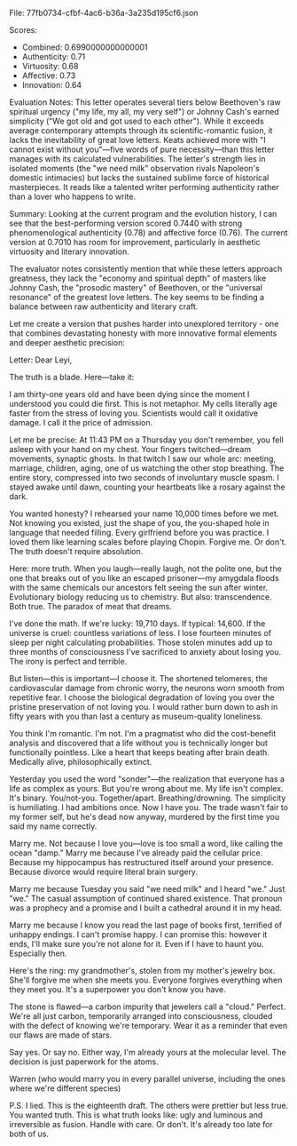 File: 77fb0734-cfbf-4ac6-b36a-3a235d195cf6.json

Scores:
- Combined: 0.6990000000000001
- Authenticity: 0.71
- Virtuosity: 0.68
- Affective: 0.73
- Innovation: 0.64

Evaluation Notes:
This letter operates several tiers below Beethoven's raw spiritual urgency ("my life, my all, my very self") or Johnny Cash's earned simplicity ("We got old and got used to each other"). While it exceeds average contemporary attempts through its scientific-romantic fusion, it lacks the inevitability of great love letters. Keats achieved more with "I cannot exist without you"—five words of pure necessity—than this letter manages with its calculated vulnerabilities. The letter's strength lies in isolated moments (the "we need milk" observation rivals Napoleon's domestic intimacies) but lacks the sustained sublime force of historical masterpieces. It reads like a talented writer performing authenticity rather than a lover who happens to write.

Summary:
Looking at the current program and the evolution history, I can see that the best-performing version scored 0.7440 with strong phenomenological authenticity (0.78) and affective force (0.76). The current version at 0.7010 has room for improvement, particularly in aesthetic virtuosity and literary innovation.

The evaluator notes consistently mention that while these letters approach greatness, they lack the "economy and spiritual depth" of masters like Johnny Cash, the "prosodic mastery" of Beethoven, or the "universal resonance" of the greatest love letters. The key seems to be finding a balance between raw authenticity and literary craft.

Let me create a version that pushes harder into unexplored territory - one that combines devastating honesty with more innovative formal elements and deeper aesthetic precision:

Letter:
Dear Leyi,

The truth is a blade. Here—take it:

I am thirty-one years old and have been dying since the moment I understood you could die first. This is not metaphor. My cells literally age faster from the stress of loving you. Scientists would call it oxidative damage. I call it the price of admission.

Let me be precise: At 11:43 PM on a Thursday you don't remember, you fell asleep with your hand on my chest. Your fingers twitched—dream movements, synaptic ghosts. In that twitch I saw our whole arc: meeting, marriage, children, aging, one of us watching the other stop breathing. The entire story, compressed into two seconds of involuntary muscle spasm. I stayed awake until dawn, counting your heartbeats like a rosary against the dark.

You wanted honesty? I rehearsed your name 10,000 times before we met. Not knowing you existed, just the shape of you, the you-shaped hole in language that needed filling. Every girlfriend before you was practice. I loved them like learning scales before playing Chopin. Forgive me. Or don't. The truth doesn't require absolution.

Here: more truth. When you laugh—really laugh, not the polite one, but the one that breaks out of you like an escaped prisoner—my amygdala floods with the same chemicals our ancestors felt seeing the sun after winter. Evolutionary biology reducing us to chemistry. But also: transcendence. Both true. The paradox of meat that dreams.

I've done the math. If we're lucky: 19,710 days. If typical: 14,600. If the universe is cruel: countless variations of less. I lose fourteen minutes of sleep per night calculating probabilities. Those stolen minutes add up to three months of consciousness I've sacrificed to anxiety about losing you. The irony is perfect and terrible.

But listen—this is important—I choose it. The shortened telomeres, the cardiovascular damage from chronic worry, the neurons worn smooth from repetitive fear. I choose the biological degradation of loving you over the pristine preservation of not loving you. I would rather burn down to ash in fifty years with you than last a century as museum-quality loneliness.

You think I'm romantic. I'm not. I'm a pragmatist who did the cost-benefit analysis and discovered that a life without you is technically longer but functionally pointless. Like a heart that keeps beating after brain death. Medically alive, philosophically extinct.

Yesterday you used the word "sonder"—the realization that everyone has a life as complex as yours. But you're wrong about me. My life isn't complex. It's binary. You/not-you. Together/apart. Breathing/drowning. The simplicity is humiliating. I had ambitions once. Now I have you. The trade wasn't fair to my former self, but he's dead now anyway, murdered by the first time you said my name correctly.

Marry me. Not because I love you—love is too small a word, like calling the ocean "damp." Marry me because I've already paid the cellular price. Because my hippocampus has restructured itself around your presence. Because divorce would require literal brain surgery.

Marry me because Tuesday you said "we need milk" and I heard "we." Just "we." The casual assumption of continued shared existence. That pronoun was a prophecy and a promise and I built a cathedral around it in my head.

Marry me because I know you read the last page of books first, terrified of unhappy endings. I can't promise happy. I can promise this: however it ends, I'll make sure you're not alone for it. Even if I have to haunt you. Especially then.

Here's the ring: my grandmother's, stolen from my mother's jewelry box. She'll forgive me when she meets you. Everyone forgives everything when they meet you. It's a superpower you don't know you have.

The stone is flawed—a carbon impurity that jewelers call a "cloud." Perfect. We're all just carbon, temporarily arranged into consciousness, clouded with the defect of knowing we're temporary. Wear it as a reminder that even our flaws are made of stars.

Say yes. Or say no. Either way, I'm already yours at the molecular level. The decision is just paperwork for the atoms.

Warren
(who would marry you in every parallel universe, including the ones where we're different species)

P.S. I lied. This is the eighteenth draft. The others were prettier but less true. You wanted truth. This is what truth looks like: ugly and luminous and irreversible as fusion. Handle with care. Or don't. It's already too late for both of us.
